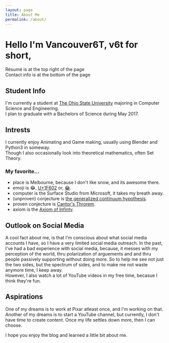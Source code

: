 ```yaml
---
layout: page
title: About Me
permalink: /about/
---
```

# Hello I'm Vancouver6T, v6t for short,

Résumé is at the top right of the page<br>
Contact info is at the bottom of the page

## Student Info
I'm currently a student at [The Ohio State University](https://www.osu.edu) majoring in Computer Science and Engineering. <br>
I plan to graduate with a Bachelors of Science during May 2017. 

## Intrests
I currently enjoy Animating and Game making, usually using Blender and Python3 in someway. <br>
Though I also occasionally look into theoretical mathematics, often Set Theory.<br>

### My favorite...
-   place is Melbourne, because I don't like snow, and its awesome there. <br>
-   emoji is :joy:, [U+1F602](https://codepoints.net/U+1F602) or, [😂](https://codepoints.net/U+1F602). <br>
-   computer is the Surface Studio from Microsoft, it takes my breath away. <br>
-   (unproven) conjecture is [the generalized continuum hypothesis](https://en.wikipedia.org/wiki/Continuum_hypothesis#The_generalized_continuum_hypothesis). <br>
-   proven conjecture is [Cantor's Throrem](https://en.wikipedia.org/wiki/Cantor%27s_theorem). <br>
-   axiom is the [Axiom of Infinty](https://en.wikipedia.org/wiki/Axiom_of_infinity). <br>

## Outlook on Social Media 
A cool fact about me, is that I'm conscious about what social media accounts I have, so I have a very limited social media outreach. 
In the past, I've had a bad experience with social media, because, it messes with my perception of the world, thru polarization of arguements and and thru people passively supporting without doing more. 
So to help me see not just the two sides, but the spectrum of sides, and to make me not waste anymore time, I keep away. <br>
However, I also watch a lot of YouTube videos in my free time, becasue I think they're fun. 

## Aspirations
One of my dreams is to work at Pixar atleast once, and I'm working on that. <br>
Another of my dreams is to start a YouTube channel, but currently, I don't have time to create content. Once my life settles down more, then I can choose.

I hope you enjoy the blog and learned a little bit about me. 